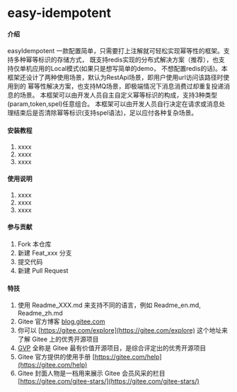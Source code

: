 # easy-idempotent

#### 介绍
easyIdempotent 一款配置简单，只需要打上注解就可轻松实现幂等性的框架。支持多种幂等标识的存储方式，
既支持redis实现的分布式解决方案（推荐），也支持仅单机应用的Local模式(如果只是想写简单的demo，
不想配置redis的话)。本框架还设计了两种使用场景，默认为RestApi场景，即用户使用url访问该路径时使用到的
幂等性解决方案，也支持MQ场景，即极端情况下消息消费过却重复投递消息的场景。
本框架可以由开发人员自主自定义幂等标识的构成，支持3种类型(param,token,spel)任意组合。
本框架可以由开发人员自行决定在请求或消息处理结束后是否清除幂等标识(支持spel语法)，足以应付各种复杂场景。


#### 安装教程

1.  xxxx
2.  xxxx
3.  xxxx

#### 使用说明

1.  xxxx
2.  xxxx
3.  xxxx

#### 参与贡献

1.  Fork 本仓库
2.  新建 Feat_xxx 分支
3.  提交代码
4.  新建 Pull Request


#### 特技

1.  使用 Readme\_XXX.md 来支持不同的语言，例如 Readme\_en.md, Readme\_zh.md
2.  Gitee 官方博客 [blog.gitee.com](https://blog.gitee.com)
3.  你可以 [https://gitee.com/explore](https://gitee.com/explore) 这个地址来了解 Gitee 上的优秀开源项目
4.  [GVP](https://gitee.com/gvp) 全称是 Gitee 最有价值开源项目，是综合评定出的优秀开源项目
5.  Gitee 官方提供的使用手册 [https://gitee.com/help](https://gitee.com/help)
6.  Gitee 封面人物是一档用来展示 Gitee 会员风采的栏目 [https://gitee.com/gitee-stars/](https://gitee.com/gitee-stars/)

